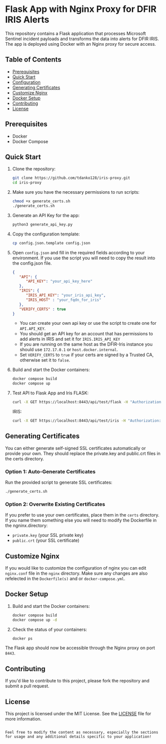 # Flask App with Nginx Proxy for DFIR IRIS Alerts

This repository contains a Flask application that processes Microsoft Sentinel incident payloads and transforms the data into alerts for DFIR IRIS. The app is deployed using Docker with an Nginx proxy for secure access.

## Table of Contents

- [Prerequisites](#prerequisites)
- [Quick Start](#quick-start)
- [Configuration](#configuration)
- [Generating Certificates](#generating-certificates)
- [Customize Nginx](#customize-nginx)
- [Docker Setup](#docker-setup)
- [Contributing](#contributing)
- [License](#license)

## Prerequisites

- Docker
- Docker Compose

## Quick Start

1. Clone the repository:

   ```bash
   git clone https://github.com/tdanko128/iris-proxy.git
   cd iris-proxy
   ```

2. Make sure you have the necessary permissions to run scripts:

   ```bash
   chmod +x generate_certs.sh
   ./generate_certs.sh
   ```

3. Generate an API Key for the app:
   ```bash
   python3 generate_api_key.py
   ```

4. Copy the configuration template:

   ```bash
   cp config.json.template config.json
   ```

5. Open `config.json` and fill in the required fields according to your environment.  If you use the script you will need to copy the result into the config.json file.  
   ```json
   {
      "API": {
         "API_KEY": "your_api_key_here"
      },
      "IRIS": {
         "IRIS_API_KEY": "your_iris_api_key",
         "IRIS_HOST" : "your_fqdn_for_iris"
      },
      "VERIFY_CERTS" : true
   }
   ```
   - You can create your own api key or use the script to create one for `API.API_KEY`.
   - You should get an API key for an account that has permissions to add alerts in IRIS and set it for `IRIS.IRIS_API_KEY`
   - If you are running on the same host as the DFIR-Iris instance you should use `172.17.0.1` or `host.docker.internal`.
   - Set `VERIFY_CERTS` to `true` if your certs are signed by a Trusted CA, otherwise set it to `false`.

6. Build and start the Docker containers:

   ```bash
   docker compose build
   docker compose up 
   ```

7. Test API to Flask App and Iris
   FLASK:
   ```bash
   curl -X GET https://localhost:8443/api/test/flask -H "Authorization: Bearer YOUR_API_KEY" --insecure
   ```
   IRIS:
   ```bash
   curl -X GET https://localhost:8443/api/test/iris -H "Authorization: Bearer YOUR_API_KEY" --insecure
   ```

## Generating Certificates

You can either generate self-signed SSL certificates automatically or provide your own. They should replace the private.key and public.crt files in the certs directory. 

### Option 1: Auto-Generate Certificates

Run the provided script to generate SSL certificates:

```bash
./generate_certs.sh
```

### Option 2: Overwrite Existing Certificates

If you prefer to use your own certificates, place them in the `certs` directory. If you name them something else you will need to modify the Dockerfile in the ngninx.directory:

- `private.key` (your SSL private key)
- `public.crt` (your SSL certificate)

## Customize Nginx

If you would like to customize the configuration of nginx you can edit `nginx.conf` file in the `nginx` directory. Make sure any changes are also refelected in the `Dockerfile(s)` and or `docker-compose.yml`. 

## Docker Setup

1. Build and start the Docker containers:

   ```bash
   docker compose build
   docker compose up -d
   ```

2. Check the status of your containers:

   ```bash
   docker ps
   ```

The Flask app should now be accessible through the Nginx proxy on port `8443`.


## Contributing

If you'd like to contribute to this project, please fork the repository and submit a pull request.

## License

This project is licensed under the MIT License. See the [LICENSE](LICENSE) file for more information.
```

Feel free to modify the content as necessary, especially the sections for usage and any additional details specific to your application!